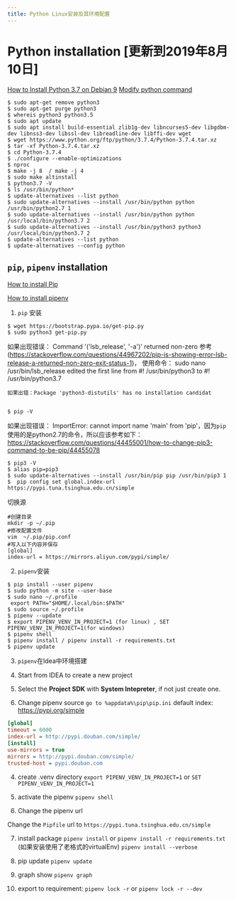 ```yaml
---
title: Python Linux安装及其环境配置
---
```



# Python installation [更新到2019年8月10日]

[How to Install Python 3.7 on Debian 9](https://linuxize.com/post/how-to-install-python-3-7-on-debian-9/)
[Modify python command](https://jcutrer.com/linux/upgrade-python37-ubuntu1810)

```shell script
$ sudo apt-get remove python3
$ sudo apt-get purge python3
$ whereis python3 python3.5
$ sudo apt update
$ sudo apt install build-essential zlib1g-dev libncurses5-dev libgdbm-dev libnss3-dev libssl-dev libreadline-dev libffi-dev wget
$ wget https://www.python.org/ftp/python/3.7.4/Python-3.7.4.tar.xz
$ tar -xf Python-3.7.4.tar.xz
$ cd Python-3.7.4
$ ./configure --enable-optimizations
$ nproc
$ make -j 8  / make -j 4
$ sudo make altinstall
$ python3.7 -V
$ ls /usr/bin/python*
$ update-alternatives --list python
$ sudo update-alternatives --install /usr/bin/python python /usr/bin/python2.7 1
$ sudo update-alternatives --install /usr/bin/python python /usr/local/bin/python3.7 2
$ sudo update-alternatives --install /usr/bin/python3 python3 /usr/local/bin/python3.7 2
$ update-alternatives --list python
$ update-alternatives --config python

```
## `pip`, `pipenv` installation

[How to install Pip](https://linuxize.com/post/how-to-install-pip-on-debian-9/)

[How to install pipenv](https://www.ostechnix.com/pipenv-officially-recommended-python-packaging-tool/)

1. `pip` 安装

```shell script
$ wget https://bootstrap.pypa.io/get-pip.py
$ sudo python3 get-pip.py
```

如果出现错误： Command '('lsb_release', '-a')' returned non-zero
参考 (https://stackoverflow.com/questions/44967202/pip-is-showing-error-lsb-release-a-returned-non-zero-exit-status-1)，
使用命令： sudo nano  /usr/bin/lsb_release
edited the first line from #! /usr/bin/python3 to #! /usr/bin/python3.7

```
如果出错：Package 'python3-distutils' has no installation candidat


$ pip -V
```

如果出现错误： ImportError: cannot import name 'main' from 'pip'，因为`pip`使用的是python2.7的命令，所以应该参考如下： https://stackoverflow.com/questions/44455001/how-to-change-pip3-command-to-be-pip/44455078

```
$ pip3 -V
$ alias pip=pip3
$ sudo update-alternatives --install /usr/bin/pip pip /usr/bin/pip3 1
$  pip config set global.index-url https://pypi.tuna.tsinghua.edu.cn/simple

```
切换源
```
#创建目录
mkdir -p ~/.pip
#修改配置文件
vim  ~/.pip/pip.conf
#写入以下内容并保存
[global]
index-url = https://mirrors.aliyun.com/pypi/simple/
```


2. `pipenv`安装

```shell script
$ pip install --user pipenv
$ sudo python -m site --user-base
$ sudo nano ~/.profile
 export PATH="$HOME/.local/bin:$PATH"
$ sudo source ~/.profile
$ pipenv --update
$ export PIPENV_VENV_IN_PROJECT=1 (for linux) , SET PIPENV_VENV_IN_PROJECT=1(for windows)
$ pipenv shell
$ pipenv install / pipenv install -r requirements.txt
$ pipenv update

```

3. `pipenv`在Idea中环境搭建

1. Start from IDEA to create a new project 
2. Select the **Project SDK** with **System Intepreter**, if not just create one.
3. Change pipenv source 
`go to %appdata%\pip\pip.ini` default index: https://pypi.org/simple
```ini
[global]
timeout = 6000
index-url = http://pypi.douban.com/simple/ 
[install]
use-mirrors = true
mirrors = http://pypi.douban.com/simple/ 
trusted-host = pypi.douban.com
```
4. create .venv directory
 `export PIPENV_VENV_IN_PROJECT=1` or `SET PIPENV_VENV_IN_PROJECT=1`
5. activate the pipenv
 `pipenv shell`
 
6. Change the pipenv url
 
 Change the `Pipfile` url to `https://pypi.tuna.tsinghua.edu.cn/simple`
 
7. install package
 `pipenv install` or `pipenv install -r requirements.txt` (如果安装使用了老格式的virtualEnv)
`pipenv install --verbose`
8. pip update
 `pipenv update`

9. graph show
 `pipenv graph`
10. export to requirement:
  `pipenv lock -r` or `pipenv lock -r --dev`
  